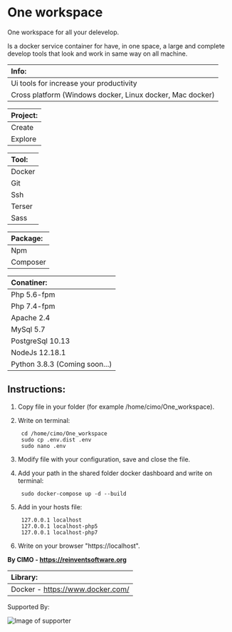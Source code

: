 One workspace
==============

One workspace for all your delevelop.

Is a docker service container for have, in one space, a large and complete develop tools that look and work in same way on all machine.

| Info: |
|:---|
| Ui tools for increase your productivity |
| Cross platform (Windows docker, Linux docker, Mac docker) |

| Project: |
|:---|
| Create |
| Explore |

| Tool: |
|:---|
| Docker |
| Git |
| Ssh |
| Terser |
| Sass |

| Package: |
|:---|
| Npm |
| Composer |

| Conatiner: |
|:---|
| Php 5.6-fpm |
| Php 7.4-fpm |
| Apache 2.4 |
| MySql 5.7 |
| PostgreSql 10.13 |
| NodeJs 12.18.1 |
| Python 3.8.3 (Coming soon...) |

## Instructions:
1) Copy file in your folder (for example /home/cimo/One_workspace).

2) Write on terminal:

        cd /home/cimo/One_workspace
        sudo cp .env.dist .env
        sudo nano .env

3) Modify file with your configuration, save and close the file.

4) Add your path in the shared folder docker dashboard and write on terminal:

        sudo docker-compose up -d --build

5) Add in your hosts file:

        127.0.0.1 localhost
        127.0.0.1 localhost-php5
        127.0.0.1 localhost-php7

6) Write on your browser "https://localhost".

<b>By CIMO - https://reinventsoftware.org</b>

| Library: |
|:---|
| Docker - https://www.docker.com/ |

Supported By:

![Image of supporter](https://avatars0.githubusercontent.com/u/878437?s=200&v=4)
